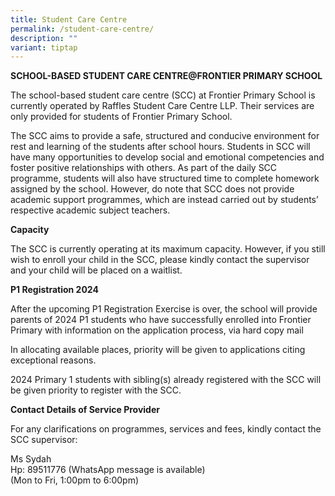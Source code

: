 ```yaml
---
title: Student Care Centre
permalink: /student-care-centre/
description: ""
variant: tiptap
---
```

<p><strong>SCHOOL-BASED STUDENT CARE CENTRE@FRONTIER PRIMARY SCHOOL</strong>
</p>
<p>The school-based student care centre (SCC) at Frontier Primary School
is currently operated by Raffles Student Care Centre LLP. Their services
are only provided for students of Frontier Primary School.</p>
<p>The SCC aims to provide a safe, structured and conducive environment for
rest and learning of the students after school hours. Students in SCC will
have many opportunities to develop social and emotional competencies and
foster positive relationships with others. As part of the daily SCC programme,
students will also have structured time to complete homework assigned by
the school. However, do note that SCC does not provide academic support
programmes, which are instead carried out by students’ respective academic
subject teachers.</p>
<p><strong>Capacity</strong>
</p>
<p>The SCC is currently operating at its maximum capacity. However, if you
still wish to enroll your child in the SCC, please kindly contact the supervisor
and your child will be placed on a waitlist.</p>
<p><strong>P1 Registration 2024</strong>
</p>
<p>After the upcoming P1 Registration Exercise is over, the school will provide
parents of 2024 P1 students who have successfully enrolled into Frontier
Primary with information on the application process, via hard copy mail</p>
<p>In allocating available places, priority will be given to applications
citing exceptional reasons.</p>
<p>2024 Primary 1 students with sibling(s) already registered with the SCC
will be given priority to register with the SCC.</p>
<p><strong>Contact Details of Service Provider</strong>
</p>
<p>For any clarifications on programmes, services and fees, kindly contact
the SCC supervisor:</p>
<p>Ms Sydah
<br>Hp: 89511776 (WhatsApp message is available)
<br>(Mon to Fri, 1:00pm to 6:00pm)</p>